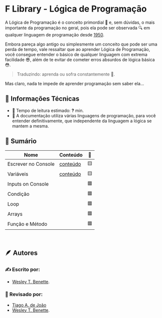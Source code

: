 # F Library - Lógica de Programação

A Lógica de Programação é o conceito primordial 🧐 e, sem dúvidas, o mais importante da programação no geral, pois ela pode ser observada 🔍 em qualquer linguagem de programação desde [1950](https://www.programador.com.br/historia-da-programacao.html).

Embora pareça algo antigo ou simplesmente um conceito que pode ser uma perda de tempo, vale ressaltar que ao aprender Lógica de Programação, você consegue entender o básico de qualquer linguagem com extrema facilidade 😎, além de te evitar de cometer erros absurdos de lógica básica 😳.
> Traduzindo: aprenda ou sofra constantemente 🥰.

Mas claro, nada te impede de aprender programação sem saber ela...
<br/>

## 📑 Informações Técnicas
- 📖 Tempo de leitura estimado: **?** min.
- 📜 A documentação utiliza várias linguagens de programação, para você entender definitivamente, que independente da linguagem a lógica se mantem a mesma.

## 📕 Sumário
| Nome | Conteúdo | 🔳 |
| - | - | - |
| Escrever no Console | [conteúdo](escrever-console.md) | 🟨 |
| Variáveis | [conteúdo](variaveis.md) | 🟨 |
| Inputs on Console | | 🟥 |
| Condição | | 🟥 |
| Loop | | 🟥 |
| Arrays | | 🟥 |
| Função e Método | | 🟥 |
<br/>

## 🪶 Autores
### ✍️ Escrito por:
- [Wesley T. Benette](https://github.com/WesleyTelesBenette).
### 🧐 Revisado por: 
- [Tiago A. de João](https://github.com/andrade-tiago)
- [Wesley T. Benette](https://github.com/WesleyTelesBenette).
<!-- - Fernanda da C. Silva -->
